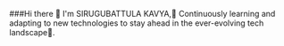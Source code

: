 ###Hi there 👋
  I'm SIRUGUBATTULA KAVYA,🌱 Continuously learning and adapting to new technologies to stay ahead in the ever-evolving tech landscape🚀.

